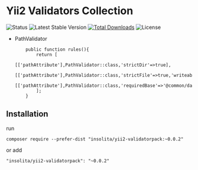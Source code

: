 Yii2 Validators Collection
==========================
![Status](https://travis-ci.org/Insolita/yii2-validatorpack.svg?branch=master)
![Latest Stable Version](https://img.shields.io/packagist/v/insolita/yii2-validatorpack.svg)
[![Total Downloads](https://img.shields.io/packagist/dt/insolita/yii2-validatorpack.svg)](https://packagist.org/packages/insolita/yii2-validatorpack.svg)
![License](https://img.shields.io/packagist/l/insolita/yii2-validatorpack.svg)
 - PathValidator

   ```
       public function rules(){
           return [
              [['pathAttribute'],PathValidator::class,'strictDir'=>true],
              [['pathAttribute'],PathValidator::class,'strictFile'=>true,'writeable'=>true],
              [['pathAttribute'],PathValidator::class,'requiredBase'=>'@common/data','readable'=>true],
           ];
       }
   ```

Installation
------------

run

```
composer require --prefer-dist "insolita/yii2-validatorpack:~0.0.2"
```

or add

```
"insolita/yii2-validatorpack": "~0.0.2"
```

